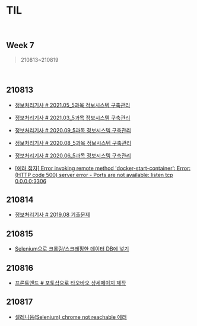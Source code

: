 # TIL

<br>

## Week 7

> 210813~210819

<br>



## 210813

* [정보처리기사 # 2021.05_5과목 정보시스템 구축관리](https://pythontoomuchinformation.tistory.com/399)
* [정보처리기사 # 2021.03_5과목 정보시스템 구축관리](https://pythontoomuchinformation.tistory.com/400)
* [정보처리기사 # 2020.09_5과목 정보시스템 구축관리](https://pythontoomuchinformation.tistory.com/401)
* [정보처리기사 # 2020.08_5과목 정보시스템 구축관리](https://pythontoomuchinformation.tistory.com/402)

* [정보처리기사 # 2020.06_5과목 정보시스템 구축관리](https://pythontoomuchinformation.tistory.com/403)

* [[에러 잡자] Error invoking remote method 'docker-start-container': Error: (HTTP code 500) server error - Ports are not available: listen tcp 0.0.0.0:3306]( https://pythontoomuchinformation.tistory.com/404)



## 210814

* [정보처리기사 # 2019.08 기출문제](https://pythontoomuchinformation.tistory.com/407)



## 210815

* [Selenium으로 크롤링/스크래핑한 데이터 DB에 넣기]( https://pythontoomuchinformation.tistory.com/409)



## 210816

* [프론트엔드 # 포토샵으로 타오바오 상세페이지 제작](https://pythontoomuchinformation.tistory.com/410)



## 210817

* [셀레니움(Selenium) chrome not reachable 에러](https://pythontoomuchinformation.tistory.com/411)
